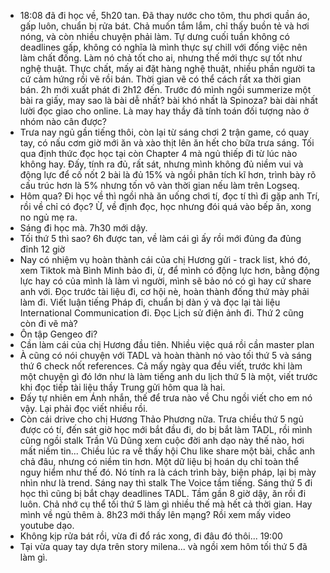 - 18:08 đã đi học về, 5h20 tan. Đã thay nước cho tôm, thu phơi quần áo, gấp luôn, chuẩn bị rửa bát. Chả muốn tắm lắm, chỉ thấy buồn tẻ và hơi nóng, và còn nhiều chuyện phải làm. Tự dưng cuối tuần không có deadlines gấp, không có nghĩa là mình thực sự chill với đống việc nên làm chất đống. Làm nó chả tốt cho ai, nhưng thế mới thực sự tốt như nghệ thuật. Thực chất, mấy ai đặt hàng nghệ thuật, nhiều phần người ta cứ cảm hứng rồi vẽ rồi bán. Thời gian vẽ có thể cách rất xa thời gian bán. 2h mới xuất phát đi 2h12 đến. Trước đó mình ngồi summerize một bài ra giấy, may sao là bài dễ nhất? bài khó nhất là Spinoza? bài dài nhất lười đọc giao cho online. Là may hay thầy đã tính toán đối tượng nào ở nhóm nào cân được?
- Trưa nay ngủ gần tiếng thôi, còn lại từ sáng chơi 2 trận game, có quay tay, có nấu cơm giờ mới ăn và xào thịt lên ăn hết cho bữa trưa sáng. Tối qua định thức đọc học tại còn Chapter 4 mà ngủ thiếp đi từ lúc nào không hay. Đấy, tính ra đủ, rất sát, nhưng mình không đủ niềm vui và động lực để cố nốt 2 bài là đủ 15% và ngồi phân tích kĩ hơn, trình bày rõ cấu trúc hơn là 5% nhưng tốn vô vàn thời gian nếu làm trên Logseq.
- Hôm qua? Đi học về thì ngồi nhà ăn uống chơi tí, đọc tí thì đi gặp anh Trí, rồi về chỉ có đọc? Ừ, về định đọc, học nhưng đói quá vào bếp ăn, xong no ngủ mẹ ra.
- Sáng đi học mà. 7h30 mới dậy.
- Tối thứ 5 thì sao? 6h được tan, về làm cái gì ấy rồi mới đủng đa đủng đỉnh 12 giờ
- Nay có nhiệm vụ hoàn thành cái của chị Hương gửi - track list, khó đó, xem Tiktok mà Bình Minh bảo đi, ừ, để mình có động lực hơn, bằng động lực hay có của mình là làm vì người, mình sẽ bảo nó có gì hay cứ share anh với. Đọc trước tài liệu đi, cơ hội nè, hoàn thành đống thứ mày phải làm đi. Viết luận tiếng Pháp đi, chuẩn bị dàn ý và đọc lại tài liệu International Communication đi. Đọc Lịch sử điện ảnh đi. Thứ 2 cũng còn đi vẽ mà?
- Ôn tập Gengeo đi?
- Cần làm cái của chị Hương đầu tiên. Nhiều việc quá rồi cần master plan
- À cũng có nói chuyện với TADL và hoàn thành nó vào tối thứ 5 và sáng thứ 6 check nốt references. Cả mấy ngày qua đều viết, trước khi làm một chuyện gì đó lớn như là làm tiếng anh du lịch thứ 5 là một, viết trước khi đọc tiếp tài liệu thầy Trung gửi hôm qua là hai.
- Đấy tự nhiên em Ánh nhắn, thế để trưa nào về Chu ngồi viết cho em nó vậy. Lại phải đọc viết nhiều rồi.
- Còn cái drive cho chị Hương Thảo Phương nữa. Trưa chiều thứ 5 ngủ được có tí, đến sát giờ học mới bắt đầu đi, do bị bắt làm TADL, rồi mình cũng ngồi stalk Trần Vũ Dũng xem cuộc đời anh dạo này thế nào, hơi mất niềm tin... Chiều lúc ra về thấy hội Chu like share một bài, chắc anh chả đâu, nhưng có niềm tin hơn. Một dữ liệu bị hoán dụ chỉ toàn thể nguy hiểm như thế đó. Nó tính ra là cách trình bày, biện pháp, lại bị mày nhìn như là trend. Sáng nay thì stalk The Voice tầm tiếng. Sáng thứ 5 đi học thì cũng bị bắt chạy deadlines TADL. Tầm gần 8 giờ dậy, ăn rồi đi luôn. Chả nhớ cụ thể tối thứ 5 làm gì nhiều thế mà hết cả thời gian. Hay mình về ngủ thêm à. 8h23 mới thấy lên mạng? Rồi xem mấy video youtube dạo.
- Không kịp rửa bát rồi, vừa đi đổ rác xong, đi đâu đó thôi... 19:00
- Tại vừa quay tay dựa trên story milena... và ngồi xem hôm tối thứ 5 đã làm gì.